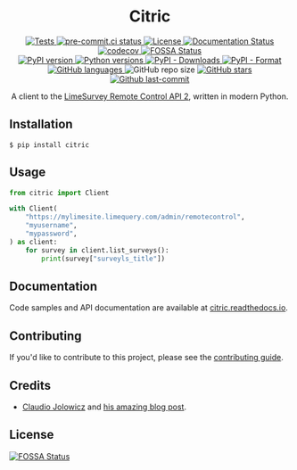 <div align="center">

# Citric

<div>
  <a href="https://github.com/edgarrmondragon/citric/actions?workflow=Tests">
    <img alt="Tests" src="https://github.com/edgarrmondragon/citric/workflows/Tests/badge.svg"/>
  </a>
  <a href="https://results.pre-commit.ci/latest/github/edgarrmondragon/citric/main">
    <img alt="pre-commit.ci status" src="https://results.pre-commit.ci/badge/github/edgarrmondragon/citric/main.svg"/>
  </a>
  <a href="https://github.com/edgarrmondragon/citric/blob/main/LICENSE">
    <img alt="License" src="https://img.shields.io/github/license/edgarrmondragon/citric"/>
  </a>
  <a href="https://citric.readthedocs.io/en/latest/?badge=latest">
    <img alt="Documentation Status" src="https://readthedocs.org/projects/citric/badge/?version=latest"/>
  </a>
  <a href="https://codecov.io/gh/edgarrmondragon/citric">
    <img alt="codecov" src="https://codecov.io/gh/edgarrmondragon/citric/branch/main/graph/badge.svg"/>
  </a>
  <a href="https://app.fossa.com/projects/git%2Bgithub.com%2Fedgarrmondragon%2Fcitric?ref=badge_shield">
    <img alt="FOSSA Status" src="https://app.fossa.com/api/projects/git%2Bgithub.com%2Fedgarrmondragon%2Fcitric.svg?type=shield"/>
  </a>
</div>

<div>
  <a href="https://pypi.org/project/citric">
    <img alt="PyPI version" src="https://img.shields.io/pypi/v/citric.svg?color=blue"/>
  </a>
  <a href="https://pypi.org/project/citric">
    <img alt="Python versions" src="https://img.shields.io/pypi/pyversions/citric.svg"/>
  </a>
  <a href="https://pypi.org/project/citric">
    <img alt="PyPI - Downloads" src="https://img.shields.io/pypi/dm/citric?color=blue"/>
  </a>
  <a href="https://pypi.org/project/citric">
    <img alt="PyPI - Format" src="https://img.shields.io/pypi/format/citric"/>
  </a>
</div>

<div>
  <a href="https://github.com/edgarrmondragon/citric/search?l=python">
    <img alt="GitHub languages" src="https://img.shields.io/github/languages/top/edgarrmondragon/citric">
  </a>
  <img alt="GitHub repo size" src="https://img.shields.io/github/repo-size/edgarrmondragon/citric">
  <a href="https://github.com/edgarrmondragon/citric/stargazers">
    <img alt="GitHub stars" src="https://img.shields.io/github/stars/edgarrmondragon/citric">
  </a>
  <a href="https://github.com/edgarrmondragon/citric/commits/main">
    <img alt="Github last-commit" src="https://img.shields.io/github/last-commit/edgarrmondragon/citric"/>
  </a>
</div>

A client to the [LimeSurvey Remote Control API 2](https://manual.limesurvey.org/RemoteControl_2_API), written in modern
Python.
</div>

## Installation

```console
$ pip install citric
```

## Usage

```python
from citric import Client

with Client(
    "https://mylimesite.limequery.com/admin/remotecontrol",
    "myusername",
    "mypassword",
) as client:
    for survey in client.list_surveys():
        print(survey["surveyls_title"])
```

## Documentation

Code samples and API documentation are available at [citric.readthedocs.io](https://citric.readthedocs.io/).

## Contributing

If you'd like to contribute to this project, please see the [contributing guide](https://citric.readthedocs.io/en/latest/contributing/getting-started.html).

## Credits

- [Claudio Jolowicz][claudio] and [his amazing blog post][hypermodern].

[claudio]: https://twitter.com/cjolowicz/
[hypermodern]: https://cjolowicz.github.io/posts/hypermodern-python-01-setup/

## License
[![FOSSA Status](https://app.fossa.com/api/projects/git%2Bgithub.com%2Fedgarrmondragon%2Fcitric.svg?type=large)](https://app.fossa.com/projects/git%2Bgithub.com%2Fedgarrmondragon%2Fcitric?ref=badge_large)
